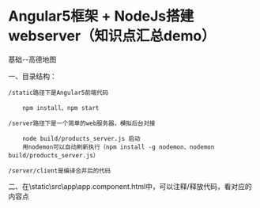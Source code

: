# Angular5框架 + NodeJs搭建webserver（知识点汇总demo）

基础--高德地图

一、目录结构：

	/static路径下是Angular5前端代码
  
  		npm install、npm start

	/server路径下是一个简单的web服务器，模拟后台对接

		node build/products_server.js 启动
		用nodemon可以自动刷新执行（npm install -g nodemon、nodemon build/products_server.js）
           
	/server/client是编译合并后的代码
								 
二、在\static\src\app\app.component.html中，可以注释/释放代码，看对应的内容点
